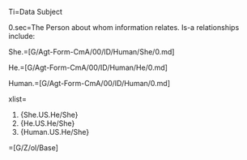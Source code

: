 Ti=Data Subject

0.sec=The Person about whom information relates.  Is-a relationships include:

She.=[G/Agt-Form-CmA/00/ID/Human/She/0.md]

He.=[G/Agt-Form-CmA/00/ID/Human/He/0.md]

Human.=[G/Agt-Form-CmA/00/ID/Human/0.md]

xlist=<ol><li>{She.US.He/She}<li>{He.US.He/She}<li>{Human.US.He/She}</ol>

=[G/Z/ol/Base]